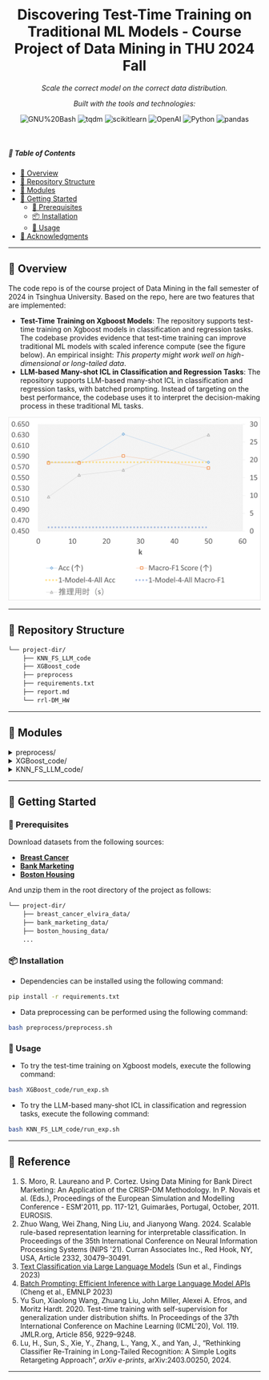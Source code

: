 <p align="center">
    <h1 align="center">Discovering Test-Time Training on Traditional ML Models - Course Project of Data Mining in THU 2024 Fall</h1>
</p>
<p align="center">
    <em>Scale the correct model on the correct data distribution.</em>
</p>
<p align="center">
	<!-- local repository, no metadata badges. --></p>
<p align="center">
		<em>Built with the tools and technologies:</em>
</p>
<p align="center">
	<img src="https://img.shields.io/badge/GNU%20Bash-4EAA25.svg?style=default&logo=GNU-Bash&logoColor=white" alt="GNU%20Bash">
	<img src="https://img.shields.io/badge/tqdm-FFC107.svg?style=default&logo=tqdm&logoColor=black" alt="tqdm">
	<img src="https://img.shields.io/badge/scikitlearn-F7931E.svg?style=default&logo=scikit-learn&logoColor=white" alt="scikitlearn">
	<img src="https://img.shields.io/badge/OpenAI-412991.svg?style=default&logo=OpenAI&logoColor=white" alt="OpenAI">
	<img src="https://img.shields.io/badge/Python-3776AB.svg?style=default&logo=Python&logoColor=white" alt="Python">
	<img src="https://img.shields.io/badge/pandas-150458.svg?style=default&logo=pandas&logoColor=white" alt="pandas">
</p>

<br>

##### 🔗 Table of Contents

- [📍 Overview](#-overview)
- [📂 Repository Structure](#-repository-structure)
- [🧩 Modules](#-modules)
- [🚀 Getting Started](#-getting-started)
    - [🔖 Prerequisites](#-prerequisites)
    - [📦 Installation](#-installation)
    - [🤖 Usage](#-usage)
- [🙌 Acknowledgments](#-acknowledgments)

---

## 📍 Overview

The code repo is of the course project of Data Mining in the fall semester of 2024 in Tsinghua University. Based on the repo, here are two features that are implemented:
- **Test-Time Training on Xgboost Models**: The repository supports test-time training on Xgboost models in classification and regression tasks. The codebase provides evidence that test-time training can improve traditional ML models with scaled inference compute (see the figure below). An empirical insight: *This property might work well on high-dimensional or long-tailed data*.
- **LLM-based Many-shot ICL in Classification and Regression Tasks**: The repository supports LLM-based many-shot ICL in classification and regression tasks, with batched prompting. Instead of targeting on the best performance, the codebase uses it to interpret the decision-making process in these traditional ML tasks.

![scale-1](./report-figs/scale-1.png)

---

## 📂 Repository Structure

```sh
└── project-dir/
    ├── KNN_FS_LLM_code
    ├── XGBoost_code
    ├── preprocess
    ├── requirements.txt
    ├── report.md
    └── rrl-DM_HW
```

---

## 🧩 Modules

<details closed><summary>preprocess/</summary>

| File | Summary |
| --- | --- |
| [analyze_\*.py](dm-interpretabledm/preprocess/analyze_test_set.py) | Analyzes data by generating descriptive statistics. |
| [preprocess_data\*.py](dm-interpretabledm/preprocess/preprocess_data.py) | Facilitates data preprocessing for various datasets by loading, cleaning, and normalizing features. |
| [clean_data\*.py](dm-interpretabledm/preprocess/clean_data_wo_scaling.py) | Cleansing data for various datasets. |
| [visualization.py](dm-interpretabledm/preprocess/visualization.py) | Visualizes dataset features. |

</details>

<details closed><summary>XGBoost_code/</summary>

| File | Summary |
| --- | --- |
| [experiment_ttt.py](dm-interpretabledm/XGBoost_code/experiment_ttt.py) | The script of test-time training on Xgboost with $k$NN retrived training samples. |
| [experiment.py](dm-interpretabledm/XGBoost_code/experiment.py) | Experimenting bare Xgboost models. |
| [args.py](dm-interpretabledm/XGBoost_code/args.py) | Facilitates user-defined configurations for XGBoost model training. |


</details>

<details closed><summary>KNN_FS_LLM_code/</summary>

| File | Summary |
| --- | --- |
| [experiment.py](dm-interpretabledm/KNN_FS_LLM_code/experiment.py) | Running and evaluating many-shot in-context learning with gpt-4o-mini in classification and regression tasks.  |
| [experiment_knn.py](dm-interpretabledm/KNN_FS_LLM_code/experiment_knn.py) | Experimenting bare $k$NN models. |
| [args.py](dm-interpretabledm/KNN_FS_LLM_code/args.py) | Facilitates user-defined configurations for many-shot in-context learning with LLMs. |

</details>

---

## 🚀 Getting Started

### 🔖 Prerequisites

Download datasets from the following sources:
- [**Breast Cancer**](https://drive.google.com/file/d/1GzmJcjbHegjqtj2RY0bwMM40wsI2IXpG/view?usp=sharing)
- [**Bank Marketing**](https://archive.ics.uci.edu/dataset/222/bank+marketing)
- [**Boston Housing**](https://www.kaggle.com/datasets/altavish/boston-housing-dataset)

And unzip them in the root directory of the project as follows:

```sh
└── project-dir/
    ├── breast_cancer_elvira_data/
    ├── bank_marketing_data/
    ├── boston_housing_data/
    ...
```

### 📦 Installation

- Dependencies can be installed using the following command:

```sh
pip install -r requirements.txt
```

- Data preprocessing can be performed using the following command:

```sh
bash preprocess/preprocess.sh
```

### 🤖 Usage

- To try the test-time training on Xgboost models, execute the following command: 

```sh
bash XGBoost_code/run_exp.sh
```

- To try the LLM-based many-shot ICL in classification and regression tasks, execute the following command:

```sh
bash KNN_FS_LLM_code/run_exp.sh
```

---

## 🙌 Reference

1. S. Moro, R. Laureano and P. Cortez. Using Data Mining for Bank Direct Marketing: An Application of the CRISP-DM Methodology. In P. Novais et al. (Eds.), Proceedings of the European Simulation and Modelling Conference - ESM'2011, pp. 117-121, Guimarães, Portugal, October, 2011. EUROSIS.
2. Zhuo Wang, Wei Zhang, Ning Liu, and Jianyong Wang. 2024. Scalable rule-based representation learning for interpretable classification. In Proceedings of the 35th International Conference on Neural Information Processing Systems (NIPS '21). Curran Associates Inc., Red Hook, NY, USA, Article 2332, 30479–30491.
3. [Text Classification via Large Language Models](https://aclanthology.org/2023.findings-emnlp.603) (Sun et al., Findings 2023)
4. [Batch Prompting: Efficient Inference with Large Language Model APIs](https://aclanthology.org/2023.emnlp-industry.74) (Cheng et al., EMNLP 2023)
5. Yu Sun, Xiaolong Wang, Zhuang Liu, John Miller, Alexei A. Efros, and Moritz Hardt. 2020. Test-time training with self-supervision for generalization under distribution shifts. In Proceedings of the 37th International Conference on Machine Learning (ICML'20), Vol. 119. JMLR.org, Article 856, 9229–9248.
6. Lu, H., Sun, S., Xie, Y., Zhang, L., Yang, X., and Yan, J., “Rethinking Classifier Re-Training in Long-Tailed Recognition: A Simple Logits Retargeting Approach”, *arXiv e-prints*, arXiv:2403.00250, 2024.

---
